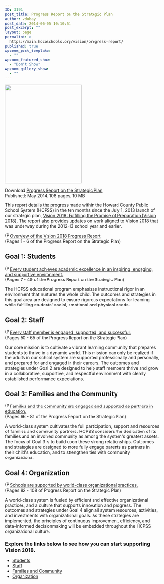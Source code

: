 ```yaml
---
ID: 3191
post_title: Progress Report on the Strategic Plan
author: vdubay
post_date: 2014-06-05 10:10:51
post_excerpt: ""
layout: page
permalink: >
  https://main.hocoschools.org/vision/progress-report/
published: true
wpzoom_post_template:
  - ""
wpzoom_featured_show:
  - "Don't Show"
wpzoom_gallery_show:
  - ""
---
```

<div class="icon"><p><a href="/f/vision/progress-report/progress-report.pdf"><img src="/f/vision/progress-report/vision-progress-icon.jpg" width="250" height="322" border="0" align="center"></a></p>
<p>Download <a href="/f/vision/progress-report/progress-report.pdf">Progress Report on the Strategic Plan</a><br />
 <span class="filemeta">Published: May 2014. 108 pages. 10 MB</span></p>

</div>   

<p>This report details the progress made within the Howard County Public School System (HCPSS) in the ten months since the July 1, 2013 launch of our strategic plan, <a href="/vision/">Vision 2018: Fulfilling the Promise of Preparation (Vision 2018),</a> The report also provides updates on work aligned to Vision 2018 that was underway during the 2012-13 school year and earlier.</p>

<p><img class="pdf" src="/f/images/bullet-pdf.gif" border="0" align="bottom" width="16" height="16" alt="(PDF)"><a href="progress-report-intro.pdf">Overview of the Vision 2018 Progress Report</a><br />
 <span class="filemeta">(Pages 1 - 6 of the Progress Report on the Strategic Plan)</span></p>

<h2>Goal 1: Students</h2>
<p><img class="pdf" src="/f/images/bullet-pdf.gif" border="0" align="bottom" width="16" height="16" alt="(PDF)"><a href="progress-report-goal1.pdf">Every student achieves academic excellence in an inspiring, engaging, and supportive environment.</a><br />
 <span class="filemeta">(Pages 7 - 49 of the Progress Report on the Strategic Plan)</span></p>

<p>The HCPSS educational program emphasizes instructional rigor in an environment that nurtures the whole child. The outcomes and strategies in this goal area are designed to ensure rigorous expectations for learning while fulfilling students' social, emotional and physical needs.</p>

<h2>Goal 2: Staff</h2>
<p><img class="pdf" src="/f/images/bullet-pdf.gif" border="0" align="bottom" width="16" height="16" alt="(PDF)"><a href="progress-report-goal2.pdf">Every staff member is engaged, supported, and successful.</a><br />
 <span class="filemeta">(Pages 50 - 65 of the Progress Report on the Strategic Plan)</span></p>

<p>Our core mission is to cultivate a vibrant learning community that prepares students to thrive in a dynamic world. This mission can only be realized if the adults in our school system are supported professionally and personally, and prepared for and engaged in their careers. The outcomes and strategies under Goal 2 are designed to help staff members thrive and grow in a collaborative, supportive, and respectful environment with clearly established performance expectations.</p>

<h2>Goal 3: Families and the Community</h2>
<p><img class="pdf" src="/f/images/bullet-pdf.gif" border="0" align="bottom" width="16" height="16" alt="(PDF)"><a href="progress-report-goal3.pdf">Families and the community are engaged and supported as partners in education.</a><br />
 <span class="filemeta">(Pages 66 - 81 of the Progress Report on the Strategic Plan)</span></p>

<p>A world-class system cultivates the full participation, support and resources of families and community partners. HCPSS considers the dedication of its families and an involved community as among the system's greatest assets. The focus of Goal 3 is to build upon these strong relationships. Outcomes and strategies are designed to more fully engage parents as partners in their child's education, and to strengthen ties with community organizations.</p>

<h2>Goal 4: Organization</h2>
<p><img class="pdf" src="/f/images/bullet-pdf.gif" border="0" align="bottom" width="16" height="16" alt="(PDF)"><a href="progress-report-goal4.pdf">Schools are supported by world-class organizational practices.</a><br />
 <span class="filemeta">(Pages 82 - 108 of Progress Report on the Strategic Plan)</span></p>

<p>A world-class system is fueled by efficient and effective organizational practices, and a culture that supports innovation and progress. The outcomes and strategies under Goal 4 align all system resources, activities, and investments with organizational goals. As these strategies are implemented, the principles of continuous improvement, efficiency, and data-informed decisionmaking will be embedded throughout the HCPSS organizational culture.</p>

<h3>Explore the links below to see how you can start supporting Vision 2018.</h3>
<ul>
  <li><a href="/vision/support-vision.shtml#students">Students</a></li>
  <li><a href="/vision/support-vision.shtml#staff">Staff</a></li>
  <li><a href="/vision/support-vision.shtml#goal3">Families and Community</a> </li>
  <li><a href="/vision/support-vision.shtml#organization">Organization</a></li>
</ul>
